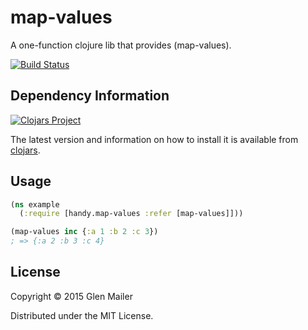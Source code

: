 # map-values

A one-function clojure lib that provides (map-values).

[![Build Status](https://travis-ci.org/glenjamin/map-values.png?branch=master)](https://travis-ci.org/glenjamin/map-values)

## Dependency Information

[![Clojars Project](http://clojars.org/map-values/latest-version.svg)](http://clojars.org/map-values)

The latest version and information on how to install it is available from [clojars](http://clojars.org/map-values).

## Usage

```clj
(ns example
  (:require [handy.map-values :refer [map-values]]))

(map-values inc {:a 1 :b 2 :c 3})
; => {:a 2 :b 3 :c 4}
```

## License

Copyright © 2015 Glen Mailer

Distributed under the MIT License.
